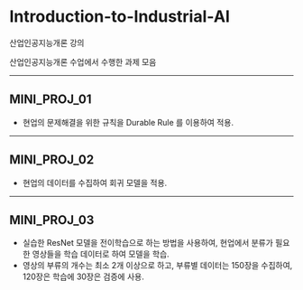 # Introduction-to-Industrial-AI
산업인공지능개론 강의

산업인공지능개론 수업에서 수행한 과제 모음

-----------------------------------------------
MINI_PROJ_01
-----------------------------------------------
- 현업의 문제해결을 위한 규칙을 Durable Rule 를 이용하여 적용.

-----------------------------------------------
MINI_PROJ_02
-----------------------------------------------
- 현업의 데이터를 수집하여 회귀 모델을 적용.

-----------------------------------------------
MINI_PROJ_03
-----------------------------------------------
- 실습한 ResNet 모델을 전이학습으로 하는 방법을 사용하여, 현업에서 분류가 필요한 영상들을 학습 데이터로 하여 모델을 학습. 
- 영상의 부류의 개수는 최소 2개 이상으로 하고, 부류별 데이터는 150장을 수집하여, 120장은 학습에 30장은 검증에 사용.
